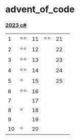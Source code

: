 # advent_of_code

### [2023 c\#](2023/dotnet)

|     |      |     |      |     |     |
| --- | ---- | --- | ---- | --- | --- |
| 1   | ⭐⭐ | 11  | ⭐⭐ | 21  |     |
| 2   | ⭐⭐ | 12  |      | 22  |     |
| 3   | ⭐⭐ | 13  |      | 23  |     |
| 4   | ⭐⭐ | 14  |      | 24  |     |
| 5   | ⭐   | 15  |      | 25  |     |
| 6   | ⭐⭐ | 16  |      |     |     |
| 7   |      | 17  |      |     |     |
| 8   | ⭐   | 18  |      |     |     |
| 9   |      | 19  |      |     |     |
| 10  | ⭐   | 20  |      |     |     |
